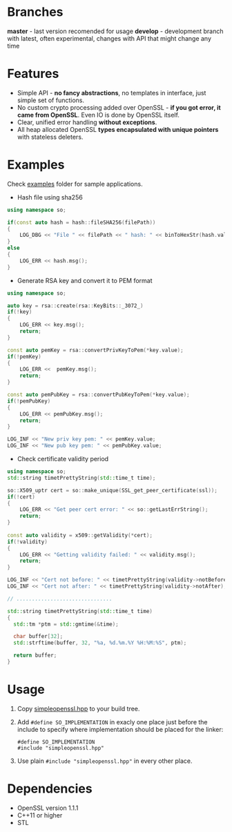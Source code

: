 # Branches
**master**  - last version recomended for usage
**develop** - development branch with latest, often experimental, changes with API that might change any time 

# Features
* Simple API - **no fancy abstractions**, no templates in interface, just simple set of functions.
* No custom crypto processing added over OpenSSL - **if you got error, it came from OpenSSL**. Even IO is done by OpenSSL itself.
* Clear, unified error handling **without exceptions**.
* All heap allocated OpenSSL **types encapsulated with unique pointers** with stateless deleters.

# Examples
Check [examples](https://github.com/pdy/simpleopenssl/tree/master/examples) folder for sample applications.

* Hash file using sha256
```cpp
using namespace so;

if(const auto hash = hash::fileSHA256(filePath))
{
    LOG_DBG << "File " << filePath << " hash: " << binToHexStr(hash.value);
}
else
{
    LOG_ERR << hash.msg();
}

```
* Generate RSA key and convert it to PEM format
```cpp
using namespace so;

auto key = rsa::create(rsa::KeyBits::_3072_)
if(!key)
{
    LOG_ERR << key.msg();
    return;
}

const auto pemKey = rsa::convertPrivKeyToPem(*key.value);
if(!pemKey)
{
    LOG_ERR <<  pemKey.msg();
    return;
}

const auto pemPubKey = rsa::convertPubKeyToPem(*key.value);
if(!pemPubKey)
{
    LOG_ERR << pemPubKey.msg();
    return;
}

LOG_INF << "New priv key pem: " << pemKey.value;
LOG_INF << "New pub key pem: " << pemPubKey.value;
```
* Check certificate validity period
```cpp
using namespace so;
std::string timetPrettyString(std::time_t time);

so::X509_uptr cert = so::make_unique(SSL_get_peer_certificate(ssl));
if(!cert)
{
    LOG_ERR << "Get peer cert error: " << so::getLastErrString();
    return;
}
  
const auto validity = x509::getValidity(*cert);
if(!validity)
{
    LOG_ERR << "Getting validity failed: " << validity.msg();
    return;
}

LOG_INF << "Cert not before: " << timetPrettyString(validity->notBefore);
LOG_INF << "Cert not after: " << timetPrettyString(validity->notAfter);

// ...............................

std::string timetPrettyString(std::time_t time)
{
  std::tm *ptm = std::gmtime(&time);

  char buffer[32];
  std::strftime(buffer, 32, "%a, %d.%m.%Y %H:%M:%S", ptm);

  return buffer;
}
```

# Usage
1. Copy [simpleopenssl.hpp](https://raw.githubusercontent.com/severalgh/simpleopenssl/master/include/simpleopenssl/simpleopenssl.hpp) to your build tree.
2. Add ```#define SO_IMPLEMENTATION``` in exacly one place just before the include to specify where implementation should be placed for the linker:

    ```
    #define SO_IMPLEMENTATION
    #include "simpleopenssl.hpp"
    ```
    
3. Use plain ```#include "simpleopenssl.hpp"``` in every other place.
 
# Dependencies
* OpenSSL version 1.1.1 
* C++11 or higher
* STL

